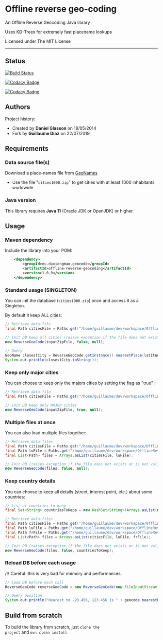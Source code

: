 # Offline reverse geo-coding

An Offline Reverse Geocoding Java library

Uses KD-Trees for extremely fast placename lookups

Licensed under The MIT License

--------------------------

## Status

[![Build Status](https://travis-ci.org/guihome-diaz/OfflineReverseGeocode.svg?branch=master)](https://travis-ci.org/guihome-diaz/OfflineReverseGeocode)

[![Codacy Badge](https://api.codacy.com/project/badge/Grade/c05be21e15b74566ba4b7a32ada9b1de)](https://www.codacy.com/app/guihome-diaz/OfflineReverseGeocode?utm_source=github.com&amp;utm_medium=referral&amp;utm_content=guihome-diaz/OfflineReverseGeocode&amp;utm_campaign=Badge_Grade)

[![Codacy Badge](https://api.codacy.com/project/badge/Coverage/c05be21e15b74566ba4b7a32ada9b1de)](https://www.codacy.com/app/guihome-diaz/OfflineReverseGeocode?utm_source=github.com&amp;utm_medium=referral&amp;utm_content=guihome-diaz/OfflineReverseGeocode&amp;utm_campaign=Badge_Coverage)

## Authors
Project history:
- Created by **Daniel Glasson** on 18/05/2014
- Fork by **Guillaume Diaz** on 22/07/2019


## Requirements

### Data source file(s)

Download a place-names file from [GeoNames](http://download.geonames.org/export/dump/)

- Use the file "<code>cities1000.zip</code>" to get cities with at least 1000 inhabitants worldwide

### Java version

This library requires **Java 11** (Oracle JDK or OpenJDK) or higher.


## Usage

### Maven dependency

Include the library into your POM:

```xml
    <dependency>
        <groupId>eu.daxiongmao.geocode</groupId>
        <artifactId>offline-reverse-geocoding</artifactId>
        <version>1.0.0</version>
    </dependency>
```

### Standard usage (SINGLETON)

You can init the database (<code>cities1000.zip</code>) once and access it as a Singleton. 

By default it keep ALL cities:

```java
// Retrieve data-file
final Path citiesFile = Paths.get("/home/guillaume/dev/workspace/OfflineReverseGeocode/src/test/resources/cities1000.zip");

// Init DB keep all cities (raises exception if the file does not exists or is not valid)
new ReverseGeoCode(inputZipFile, false, null);
		
// Query
GeoName closestCity = ReverseGeoCode.getInstance().nearestPlace(latitude, longitude);
System.out.println(closestCity.toString());
```

### Keep only major cities

You can choose to keep only the majors cities by setting the flag as "true" :

```java
// Retrieve data-file
final Path citiesFile = Paths.get("/home/guillaume/dev/workspace/OfflineReverseGeocode/src/test/resources/cities1000.zip");

// Init DB keep only MAJOR cities
new ReverseGeoCode(inputZipFile, true, null);
```

### Multiple files at once

You can also load multiple files together:

```java
// Retrieve data-files
final Path citiesFile = Paths.get("/home/guillaume/dev/workspace/OfflineReverseGeocode/src/test/resources/cities1000.zip");
final Path luFile = Paths.get("/home/guillaume/dev/workspace/OfflineReverseGeocode/src/test/resources/LU.zip");
final List<Path> files = Arrays.asList(citiesFile, luFile);

// Init DB (raises exception if the file does not exists or is not valid)
new ReverseGeoCode(files, false, null);
```

### Keep country details

You can choose to keep all details (street, interest point, etc.) about some countries:

```java
// List of countries to keep
final Set<String> countriesToKepp = new HashSet<String>(Arrays.asList(new String[] {"FR", "LU"}));

// Retrieve data-files
final Path citiesFile = Paths.get("/home/guillaume/dev/workspace/OfflineReverseGeocode/src/test/resources/cities1000.zip");
final Path luFile = Paths.get("/home/guillaume/dev/workspace/OfflineReverseGeocode/src/test/resources/LU.zip");
final Path frFile = Paths.get("/home/guillaume/dev/workspace/OfflineReverseGeocode/src/test/resources/FR.zip");
final List<Path> files = Arrays.asList(citiesFile, luFile, frFile);

// Init DB (raises exception if the file does not exists or is not valid)
new ReverseGeoCode(files, false, countriesToKeep);
```

### Reload DB before each usage

/!\ Careful: this is very bad for memory and performances.

```java
// Load DB before each call
ReverseGeoCode reverseGeoCode = new ReverseGeoCode(new FileInputStream("/opt/portal/data/cities1000.txt"), true);

// Query position
System.out.println("Nearest to -23.456, 123.456 is " + geocode.nearestPlace(-23.456, 123.456));
```



## Build from scratch

To build the library from scratch, just <code>clone the project</code> and <code>mvn clean install</code>
